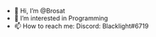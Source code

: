 - 👋 Hi, I’m @Brosat
- 👀 I’m interested in Programming
- 📫 How to reach me: Discord:  Blacklight#6719

<!---
Brosat/Brosat is a ✨ special ✨ repository because its `README.md` (this file) appears on your GitHub profile.
You can click the Preview link to take a look at your changes.
--->
